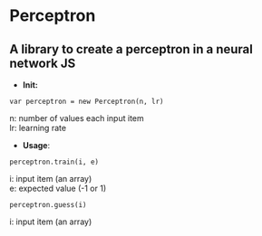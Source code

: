 # Perceptron
## A library to create a perceptron in a neural network JS

+ **Init:**
```
var perceptron = new Perceptron(n, lr)
```

n: number of values each input item  
lr: learning rate  

+ **Usage**:
```
perceptron.train(i, e)
```

i: input item (an array)  
e: expected value (-1 or 1)  

```
perceptron.guess(i)
```

i: input item (an array)  
	




